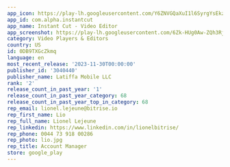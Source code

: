 ```yaml
---
app_icon: https://play-lh.googleusercontent.com/Y6ZNVGQaXuI1l6SyrgYsEkzV2n3LP_Iq2PoUtv5AeS7c3wAeQ9OViLj4ltfmJVXLGJY
app_id: com.alpha.instantcut
app_name: Instant Cut - Video Editor
app_screenshot: https://play-lh.googleusercontent.com/6Zk-HUg0Aw-ZQh3Rjin8DB5Ol4UcFH5NfmFITMgEgrjEum7L6Hj1i4MepIqlig1zYa0
category: Video Players & Editors
country: US
id: 0DB9TXGcZkmq
language: en
most_recent_release: '2023-11-30T00:00:00'
publisher_id: '3040440'
publisher_name: Latiffa Mobile LLC
rank: '2'
release_count_in_past_year: '1'
release_count_in_past_year_category: 68
release_count_in_past_year_top_in_category: 68
rep_email: lionel.lejeune@bitrise.io
rep_first_name: Lio
rep_full_name: Lionel Lejeune
rep_linkedin: https://www.linkedin.com/in/lionelbitrise/
rep_phone: 0044 73 918 00286
rep_photo: lio.jpg
rep_title: Account Manager
store: google_play
---
```

